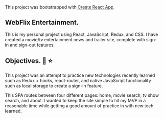 This project was bootstrapped with [Create React App](https://github.com/facebook/create-react-app).

## WebFlix Entertainment.

This is my personal project using React, JavaScript, Redux, and CSS. I have created a movie/tv entertainment news and trailer site, complete with sign-in and sign-out features. 

## Objectives. :mega: :star:

This project was an attempt to practice new technologies recently learned such as Redux + hooks, react-router, and native JavaScript functionality such as local storage to create a sign-in feature.

This SPA routes between four different pages: home, movie search, tv show search, and about. I wanted to keep the site simple to hit my MVP in a reasonable time while getting a good amount of practice in with new tech learned.
